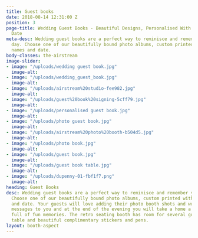 ```yaml
---
title: Guest books
date: 2018-08-14 12:31:00 Z
position: 3
page-title: Wedding Guest Books - Beautiful Designs, Personalised With Your Name &
  Date
meta-desc: Wedding guest books are a perfect way to reminisce and remember your big
  day. Choose one of our beautifully bound photo albums, custom printed with your
  names and date.
body-classes: the-airstream
image-slider:
- image: "/uploads/wedding guest book.jpg"
  image-alt: 
- image: "/uploads/wedding_guest_book.jpg"
  image-alt: 
- image: "/uploads/airstream%20studio-fee982.jpg"
  image-alt: 
- image: "/uploads/guest%20book%20signing-5cff79.jpg"
  image-alt: 
- image: "/uploads/personalised guest book.jpg"
  image-alt: 
- image: "/uploads/photo guest book.jpg"
  image-alt: 
- image: "/uploads/airstream%20photo%20booth-b504d5.jpg"
  image-alt: 
- image: "/uploads/photo book.jpg"
  image-alt: 
- image: "/uploads/guest book.jpg"
  image-alt: 
- image: "/uploads/guest book table.jpg"
  image-alt: 
- image: "/uploads/dupenny-01-fbf1f7.png"
  image-alt: 
heading: Guest Books
desc: Wedding guest books are a perfect way to reminisce and remember your big day.
  Choose one of our beautifully bound photo albums, custom printed with your names
  and date. Your guests will love adding their photo booth shots and writing personal
  messages to you and at the end of the evening you will take a home a fantastic book
  full of fun memories. The retro seating booth has room for several guests, a large
  table and beautiful complimentary stickers and pens.
layout: booth-aspect
---
```


